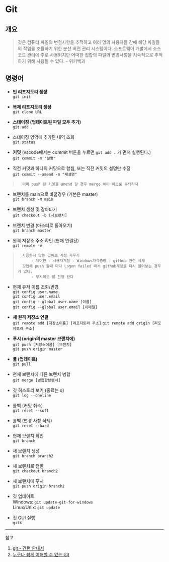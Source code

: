 # Git

## 개요

> 깃은 컴퓨터 파일의 변경사항을 추적하고 여러 명의 사용자들 간에 해당 파일들의 작업을 조율하기 위한 분산 버전 관리 시스템이다. 소프트웨어 개발에서 소스 코드 관리에 주로 사용되지만 어떠한 집합의 파일의 변경사항을 지속적으로 추적하기 위해 사용될 수 있다. - 위키백과

## 명령어

- **빈 리포지토리 생성**  
  `git init`

- **복제 리포지토리 생성**  
  `git clone URL`

- **스테이징 (업데이트된 파일 모두 추가)**  
  `git add .`

- 스테이징 영역에 추가된 내역 조회  
  `git status`

- **커밋** (vscode에서는 commit 버튼을 누르면 `git add .` 가 먼저 실행된다.)  
  `git commit -m "설명"`

- 직전 커밋과 하나의 커밋으로 합침, 또는 직전 커밋의 설명만 수정  
  `git commit --amend -m "새설명"`

>       이미 push 된 커밋을 amend 할 경우 merge 해야 하므로 주의하자

- 브랜치를 main으로 바꿀경우 (기본은 master)  
  `git branch -M main`

- 브랜치 생성 및 갈아타기  
  `git checkout -b [새브랜치]`

- 브랜치 변경 (마스터로 돌아오기)  
  `git branch master`

- 원격 저장소 주소 확인 (현재 연결된)  
  `git remote -v`

>       사용하지 않는 깃허브 계정 지우기
>           - 제어판 - 사용자계정 - Windows자격증명 - github 관련 삭제
>       깃헙에 push 할때 마다 Logon failed 떠서 github계정을 다시 물어보는 경우가 있다.
>           - 무시해도 잘 진행 된다

- 현재 유저 이름 조회/변경  
  `git config user.name`  
  `git config user.email`  
  `git config --global user.name [이름]`  
  `git config --global user.email [이메일]`

- **새 원격 저장소 연결**  
  `git remote add [저장소이름] [리포지토리 주소]`
  `git remote add origin [리포지토리 주소]`

- **푸시 (origin의 master 브랜치에)**  
  `git push [저장소이름] [브랜치]`  
  `git push origin master`

- **풀 (업데이트)**  
  `git pull`

- 현재 브랜치에 다른 브랜치 병합  
  `git merge [병합할브랜치]`

- 깃 히스토리 보기 (종료는 q)  
  `git log --oneline`

- 롤백 (커밋 취소)  
  `git reset --soft`

- 롤백 (변경 사항 삭제)  
  `git reset --hard`

- 현재 브랜치 확인  
  `git branch`

- 새 브랜치 생성  
  `git branch branch2`

- 새 브랜치로 전환  
  `git checkout branch2`

- 새 브랜치에 푸시  
  `git push origin branch2`

- 깃 업데이트  
   Windows: `git update-git-for-windows`  
   Linux/Unix: `git update`

- 깃 GUI 실행  
  `gitk`

<!-- > vscode에서 깃허브에 push할 때 마다 크래덴셜을 물어보는 경우
> Window: `git config --global credential.helper wincred --global`
> Linux: `git config --global credential.helper store --global` -->

---

참고

1. [git - 간편 안내서](https://rogerdudler.github.io/git-guide/index.ko.html)
1. [누구나 쉽게 이해할 수 있는 Git](https://backlog.com/git-tutorial/kr/)
